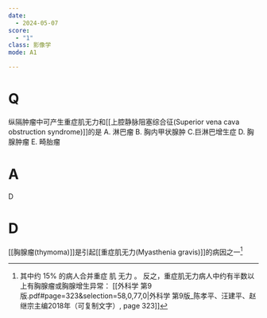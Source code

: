 ```yaml
---
date:
  - 2024-05-07
score:
  - "1"
class: 影像学
mode: A1

---
```

# Q
纵隔肿瘤中可产生重症肌无力和[[上腔静脉阻塞综合征(Superior vena cava obstruction syndrome)]]的是
A. 淋巴瘤 
B. 胸内甲状腺肿 
C.巨淋巴增生症
D. 胸腺肿瘤 
E. 畸胎瘤

# A

D


# D
[[胸腺瘤(thymoma)]]是引起[[重症肌无力(Myasthenia gravis)]]的病因之一[^1]

[^1]: 其中约 15% 的病人合并重症 肌 无力 。 反之，重症肌无力病人中约有半数以上有胸腺瘤或胸腺增生异常： [[外科学 第9版.pdf#page=323&selection=58,0,77,0|外科学 第9版_陈孝平、汪建平、赵继宗主编2018年（可复制文字）, page 323]]